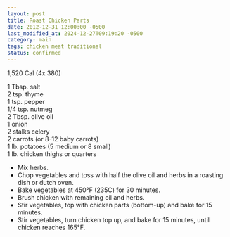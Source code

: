 ```yaml
---
layout: post
title: Roast Chicken Parts
date: 2012-12-31 12:00:00 -0500
last_modified_at: 2024-12-27T09:19:20 -0500
category: main
tags: chicken meat traditional
status: confirmed
---
```

1,520 Cal (4x 380)
  
1 Tbsp. salt  
2 tsp. thyme  
1 tsp. pepper  
1/4 tsp. nutmeg  
2 Tbsp. olive oil  
1 onion  
2 stalks celery  
2 carrots (or 8-12 baby carrots)  
1 lb. potatoes (5 medium or 8 small)  
1 lb. chicken thighs or quarters  

* Mix herbs.
* Chop vegetables and toss with half the olive oil and herbs in a roasting dish or
  dutch oven.
* Bake vegetables at 450°F (235C) for 30 minutes.
* Brush chicken with remaining oil and herbs.
* Stir vegetables, top with chicken parts (bottom-up) and bake for 15 minutes.
* Stir vegetables, turn chicken top up, and bake for 15 minutes, until chicken reaches 165°F.
